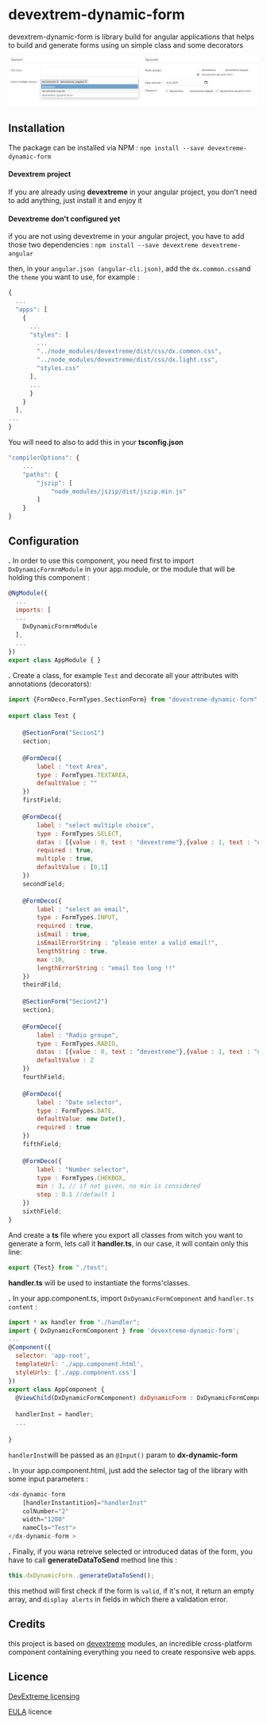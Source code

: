# devextrem-dynamic-form

devextrem-dynamic-form is library build for angular applications that helps to build and generate forms using un simple class and some decorators 

![generated dynamic form](screenshots/example.PNG "and example of a dynamic generated form")

## Installation

The package can be installed via NPM : 
`npm install --save devextreme-dynamic-form`

#### Devextrem project
If you are already using **devextreme** in your angular project, you don't need to add anything, just install it and enjoy it

#### Devextreme don't configured yet
if you are not using devextreme in your angular project, you have to add those two dependencies : 
`npm install --save devextreme devextreme-angular`

then, in your `angular.json (angular-cli.json)`, add the `dx.common.css`and the `theme` you want to use, for example : 
```javascript
{ 
  ... 
  "apps": [ 
    { 
      ... 
      "styles": [ 
        ...
        "../node_modules/devextreme/dist/css/dx.common.css", 
        "../node_modules/devextreme/dist/css/dx.light.css", 
        "styles.css" 
      ], 
      ... 
      } 
    } 
  ], 
... 
} 
```
You will need to also to add this in your **tsconfig.json**
```javascript
"compilerOptions": {
    ...
    "paths": {
        "jszip": [
            "node_modules/jszip/dist/jszip.min.js"
        ]
    }
}
```

## Configuration

**.** In order to use this component, you need first to import `DxDynamicFormrmModule` in your app.module, or the module that will be holding this component :
```javascript
@NgModule({ 
  ...
  imports: [ 
  ...
    DxDynamicFormrmModule 
  ], 
  ...
}) 
export class AppModule { } 
```

**.** Create a class, for example `Test` and decorate all your attributes with annotations (decorators):

```javascript
import {FormDeco,FormTypes,SectionForm} from "devextreme-dynamic-form";

export class Test {

    @SectionForm("Secion1")
    section;

    @FormDeco({
        label : "text Area",
        type : FormTypes.TEXTAREA,
        defaultValue : ""
    })
    firstField;

    @FormDeco({
        label : "select multiple choice",
        type : FormTypes.SELECT,
        datas : [{value : 0, text : "devextreme"},{value : 1, text : "devextreme-angular"},{value : 2, text : "devextreme-dynamic-form"}],
        required : true,
        multiple : true,
        defaultValue : [0,1]
    })
    secondField;

    @FormDeco({
        label : "select an email",
        type : FormTypes.INPUT,
        required : true,
        isEmail : true,
        isEmailErrorString : "please enter a valid email!",
        lengthString : true,
        max :10,
        lengthErrorString : "email too long !!"
    })
    theirdFild;

    @SectionForm("Seciont2")
    section1;

    @FormDeco({
        label : "Radio groupe",
        type : FormTypes.RADIO,
        datas : [{value : 0, text : "devextreme"},{value : 1, text : "devextreme-angular"},{value : 2, text : "devextreme-dynamic-form"}],
        defaultValue : 2
    })
    fourthField;

    @FormDeco({
        label : "Date selector",
        type : FormTypes.DATE,
        defaultValue: new Date(),
        required : true
    })
    fifthField;

    @FormDeco({
        label : "Number selector",
        type : FormTypes.CHEKBOX,
        min : 3, // if not given, no min is considered
        step : 0.1 //default 1
    })
    sixthField;
}

```
And create a **ts** file where you export all classes from witch you want to generate a form, lets call it **handler.ts**, in our case, it will contain only this line:
```javascript
export {Test} from "./test";
```

**handler.ts** will be used to instantiate the forms'classes.

**.** In your app.component.ts, import `DxDynamicFormComponent` and `handler.ts content` :
```javascript
import * as handler from "./handler";
import { DxDynamicFormComponent } from 'devextreme-dynamic-form';
...
@Component({
  selector: 'app-root',
  templateUrl: './app.component.html',
  styleUrls: ['./app.component.css']
})
export class AppComponent {
  @ViewChild(DxDynamicFormComponent) dxDynamicForm : DxDynamicFormComponent;

  handlerInst = handler;
  ...

}

```
`handlerInst`will be passed as an `@Input()` param to **dx-dynamic-form**

**.** In your app.component.html, just add the selector tag of the library with some input parameters :
```javascript
<dx-dynamic-form 
    [handlerInstantition]="handlerInst" 
    colNumber="2" 
    width="1200" 
    nameCls="Test">
</dx-dynamic-form >

```
**.** Finally, if you wana retreive selected or introduced datas of the form, you have to call **generateDataToSend** method line this : 
```javascript
this.dxDynamicForm..generateDataToSend();
```
this method will first check if the form is `valid`, if it's not, it return an empty array, and `display alerts` in fields in which there a validation error.


## Credits

this project is based on [devextreme](https://github.com/DevExpress/DevExtreme) modules, an incredible cross-platform component containing everything you need to create responsive web apps. 

## Licence
[DevExtreme licensing](https://js.devexpress.com/licensing/)

[EULA](https://js.devexpress.com/EULAs/DevExtremeNonCommercial/) licence
